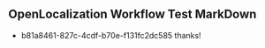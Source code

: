 ## OpenLocalization Workflow Test MarkDown
* b81a8461-827c-4cdf-b70e-f131fc2dc585 thanks!

<!--HONumber=Aug16_HO4-->


